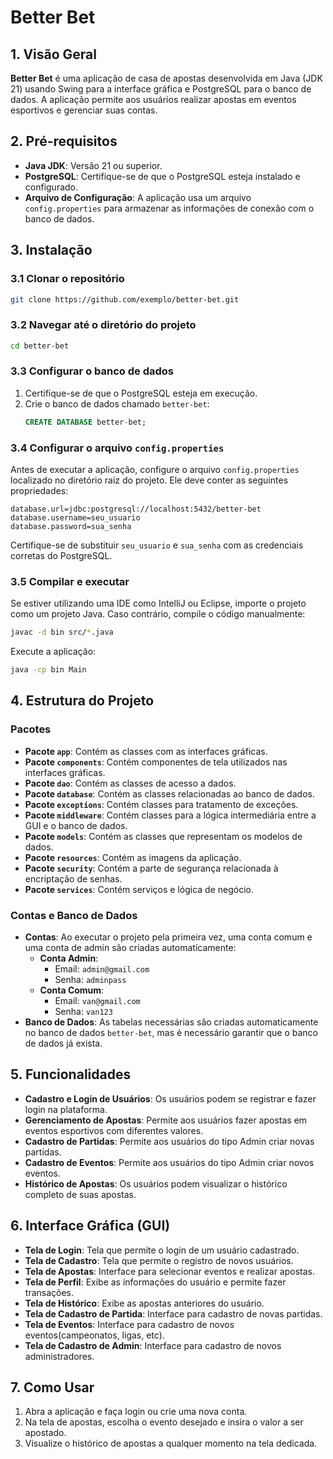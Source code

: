 # Better Bet

## 1. Visão Geral
**Better Bet** é uma aplicação de casa de apostas desenvolvida em Java (JDK 21) usando Swing para a interface gráfica e PostgreSQL para o banco de dados. A aplicação permite aos usuários realizar apostas em eventos esportivos e gerenciar suas contas.

## 2. Pré-requisitos
- **Java JDK**: Versão 21 ou superior.
- **PostgreSQL**: Certifique-se de que o PostgreSQL esteja instalado e configurado.
- **Arquivo de Configuração**: A aplicação usa um arquivo `config.properties` para armazenar as informações de conexão com o banco de dados.

## 3. Instalação

### 3.1 Clonar o repositório
```bash
git clone https://github.com/exemplo/better-bet.git
```

### 3.2 Navegar até o diretório do projeto
```bash
cd better-bet
```

### 3.3 Configurar o banco de dados
1. Certifique-se de que o PostgreSQL esteja em execução.
2. Crie o banco de dados chamado `better-bet`:
   ```sql
   CREATE DATABASE better-bet;
   ```

### 3.4 Configurar o arquivo `config.properties`
Antes de executar a aplicação, configure o arquivo `config.properties` localizado no diretório raiz do projeto. Ele deve conter as seguintes propriedades:

```properties
database.url=jdbc:postgresql://localhost:5432/better-bet
database.username=seu_usuario
database.password=sua_senha
```

Certifique-se de substituir `seu_usuario` e `sua_senha` com as credenciais corretas do PostgreSQL.

### 3.5 Compilar e executar
Se estiver utilizando uma IDE como IntelliJ ou Eclipse, importe o projeto como um projeto Java. Caso contrário, compile o código manualmente:

```bash
javac -d bin src/*.java
```

Execute a aplicação:

```bash
java -cp bin Main
```

## 4. Estrutura do Projeto

### Pacotes
- **Pacote `app`**: Contém as classes com as interfaces gráficas.
- **Pacote `components`**: Contém componentes de tela utilizados nas interfaces gráficas.
- **Pacote `dao`**: Contém as classes de acesso a dados.
- **Pacote `database`**: Contém as classes relacionadas ao banco de dados.
- **Pacote `exceptions`**: Contém classes para tratamento de exceções.
- **Pacote `middleware`**: Contém classes para a lógica intermediária entre a GUI e o banco de dados.
- **Pacote `models`**: Contém as classes que representam os modelos de dados.
- **Pacote `resources`**: Contém as imagens da aplicação.
- **Pacote `security`**: Contém a parte de segurança relacionada à encriptação de senhas.
- **Pacote `services`**: Contém serviços e lógica de negócio.

### Contas e Banco de Dados
- **Contas**: Ao executar o projeto pela primeira vez, uma conta comum e uma conta de admin são criadas automaticamente:
  - **Conta Admin**:
    - Email: `admin@gmail.com`
    - Senha: `adminpass`
  - **Conta Comum**:
    - Email: `van@gmail.com`
    - Senha: `van123`
- **Banco de Dados**: As tabelas necessárias são criadas automaticamente no banco de dados `better-bet`, mas é necessário garantir que o banco de dados já exista.

## 5. Funcionalidades
- **Cadastro e Login de Usuários**: Os usuários podem se registrar e fazer login na plataforma.
- **Gerenciamento de Apostas**: Permite aos usuários fazer apostas em eventos esportivos com diferentes valores.
- **Cadastro de Partidas**: Permite aos usuários do tipo Admin criar novas partidas.
- **Cadastro de Eventos**: Permite aos usuários do tipo Admin criar novos eventos.
- **Histórico de Apostas**: Os usuários podem visualizar o histórico completo de suas apostas.

## 6. Interface Gráfica (GUI)
- **Tela de Login**: Tela que permite o login de um usuário cadastrado.
- **Tela de Cadastro**: Tela que permite o registro de novos usuários.
- **Tela de Apostas**: Interface para selecionar eventos e realizar apostas.
- **Tela de Perfil**: Exibe as informações do usuário e permite fazer transações.
- **Tela de Histórico**: Exibe as apostas anteriores do usuário.
- **Tela de Cadastro de Partida**: Interface para cadastro de novas partidas.
- **Tela de Eventos**: Interface para cadastro de novos eventos(campeonatos, ligas, etc).
- **Tela de Cadastro de Admin**: Interface para cadastro de novos administradores.

## 7. Como Usar
1. Abra a aplicação e faça login ou crie uma nova conta.
2. Na tela de apostas, escolha o evento desejado e insira o valor a ser apostado.
3. Visualize o histórico de apostas a qualquer momento na tela dedicada.

